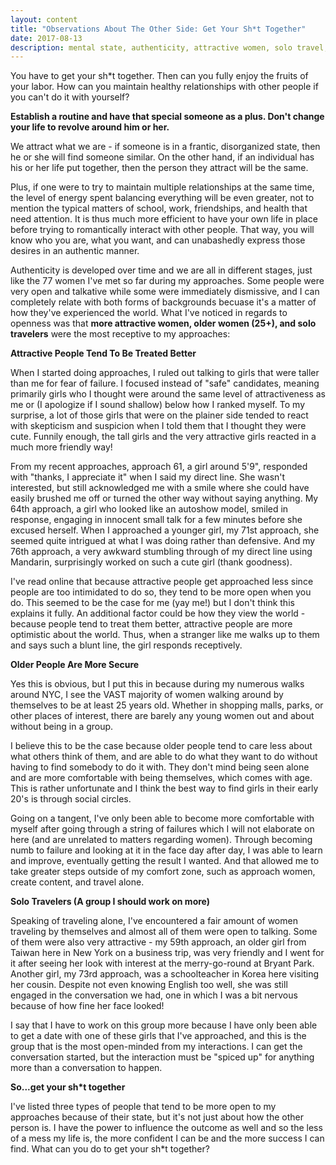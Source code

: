 ```yaml
---
layout: content
title: "Observations About The Other Side: Get Your Sh*t Together"
date: 2017-08-13
description: mental state, authenticity, attractive women, solo travel, older women, confidence, internal
---
```


You have to get your sh*t together. Then can you fully enjoy the fruits of your labor. How can you maintain healthy
relationships with other people if you can't do it with yourself? 

**Establish a routine and have that special someone as a plus. Don't change your life to revolve around him or her.**

We attract what we are - if someone is in a frantic, disorganized state, then he or she will find someone similar.
On the other hand, if an individual has his or her life put together, then the person they attract will be the same.

Plus, if one were to try to maintain multiple relationships at the same time, the level of energy spent balancing everything
will be even greater, not to mention the typical matters of school, work, friendships, and health that need attention. It is
thus much more efficient to have your own life in place before trying to romantically interact with other people. That way,
you will know who you are, what you want, and can unabashedly express those desires in an authentic manner.

Authenticity is developed over time and we are all in different stages, just like the 77 women I've met so far during my
approaches. Some people were very open and talkative while some were immediately dismissive, and I can completely relate with 
both forms of backgrounds becuase it's a matter of how they've experienced the world. What I've noticed in regards to openness
was that **more attractive women, older women (25+), and solo travelers** were the most receptive to my approaches:

**Attractive People Tend To Be Treated Better**

When I started doing approaches, I ruled out talking to girls that were taller than me for fear of failure. 
I focused instead of "safe" candidates, meaning primarily girls who I thought were around the same
level of attractiveness as me or (I apologize if I sound shallow) below how I ranked myself. To my surprise, a lot of those
girls that were on the plainer side tended to react with skepticism and suspicion when I told them that I thought they were
cute. Funnily enough, the tall girls and the very attractive girls reacted in a much more friendly way!

From my recent approaches, approach 61, a girl around 5'9", responded with "thanks, I appreciate it" when I 
said my direct line. She wasn't interested, but still acknowledged me with a smile where she could have easily brushed me
off or turned the other way without saying anything. My 64th approach, a girl who looked like an autoshow model, smiled in response,
engaging in innocent small talk for a few minutes before she excused herself. When I approached a younger girl, my 71st approach, she seemed quite intrigued at what I was doing rather than defensive. And my 76th approach,
a very awkward stumbling through of my direct line using Mandarin, surprisingly worked on such a cute girl (thank goodness).

I've read online that because attractive people get approached less since people are too intimidated to do so, they
tend to be more open when you do. This seemed to be the case for me (yay me!) but I don't think this explains it fully. 
An additional factor could be how they view the world - because people tend to treat them better, attractive people are more optimistic about
the world. Thus, when a stranger like me walks up to them and says such a blunt line, the girl responds receptively. 

**Older People Are More Secure**

Yes this is obvious, but I put this in because during my numerous walks around NYC, I see the VAST majority of women
walking around by themselves to be at least 25 years old. Whether in shopping malls, parks, or other places of interest,
there are barely any young women out and about without being in a group. 

I believe this to be the case because older people tend to care less about what others think of them, and are able to do 
what they want to do without having to find somebody to do it with. They don't mind being seen alone and are more comfortable
with being themselves, which comes with age. This is rather unfortunate and I think the best way to find girls in their early
20's is through social circles.

Going on a tangent, I've only been able to become more comfortable with myself after going through a string of failures
which I will not elaborate on here (and are unrelated to matters regarding women). Through becoming 
numb to failure and looking at it in the face day after day, I was able to learn and improve, eventually getting the result I
wanted. And that allowed me to take greater steps outside of my comfort zone, such as approach women, create content, and 
travel alone.

**Solo Travelers (A group I should work on more)**

Speaking of traveling alone, I've encountered a fair amount of women traveling by themselves and almost all of them were
open to talking. Some of them were also very attractive - my 59th approach, an older girl from Taiwan here in New York on a 
business trip, was very friendly and I went for it after seeing her look with interest at the merry-go-round at Bryant Park. 
Another girl, my 73rd approach, was a schoolteacher in Korea here visiting her cousin. Despite not even knowing English too
well, she was still engaged in the conversation we had, one in which I was a bit nervous because of how fine her face looked!

I say that I have to work on this group more because I have only been able to get a date with one of these girls that I've 
approached, and this is the group that is the most open-minded from my interactions. I can get the conversation started, but
the interaction must be "spiced up" for anything more than a conversation to happen. 

**So...get your sh*t together**

I've listed three types of people that tend to be more open to my approaches because of their state, but it's not just about
how the other person is. I have the power to influence the outcome as well and so the less of a mess my life is, the 
more confident I can be and the more success I can find. What can you do to get your sh*t together?

